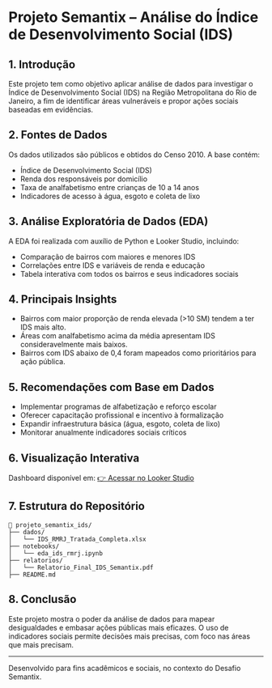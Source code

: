 
# Projeto Semantix – Análise do Índice de Desenvolvimento Social (IDS)

## 1. Introdução

Este projeto tem como objetivo aplicar análise de dados para investigar o Índice de Desenvolvimento Social (IDS) na Região Metropolitana do Rio de Janeiro, a fim de identificar áreas vulneráveis e propor ações sociais baseadas em evidências.

## 2. Fontes de Dados

Os dados utilizados são públicos e obtidos do Censo 2010. A base contém:

- Índice de Desenvolvimento Social (IDS)
- Renda dos responsáveis por domicílio
- Taxa de analfabetismo entre crianças de 10 a 14 anos
- Indicadores de acesso à água, esgoto e coleta de lixo

## 3. Análise Exploratória de Dados (EDA)

A EDA foi realizada com auxílio de Python e Looker Studio, incluindo:

- Comparação de bairros com maiores e menores IDS
- Correlações entre IDS e variáveis de renda e educação
- Tabela interativa com todos os bairros e seus indicadores sociais

## 4. Principais Insights

- Bairros com maior proporção de renda elevada (>10 SM) tendem a ter IDS mais alto.
- Áreas com analfabetismo acima da média apresentam IDS consideravelmente mais baixos.
- Bairros com IDS abaixo de 0,4 foram mapeados como prioritários para ação pública.

## 5. Recomendações com Base em Dados

- Implementar programas de alfabetização e reforço escolar
- Oferecer capacitação profissional e incentivo à formalização
- Expandir infraestrutura básica (água, esgoto, coleta de lixo)
- Monitorar anualmente indicadores sociais críticos

## 6. Visualização Interativa

Dashboard disponível em:
[👉 Acessar no Looker Studio](https://lookerstudio.google.com/reporting/3ea00673-7037-41da-89d4-3f95d00026a4)

## 7. Estrutura do Repositório

```
📁 projeto_semantix_ids/
├── dados/
│   └── IDS_RMRJ_Tratada_Completa.xlsx
├── notebooks/
│   └── eda_ids_rmrj.ipynb
├── relatorios/
│   └── Relatorio_Final_IDS_Semantix.pdf
├── README.md
```

## 8. Conclusão

Este projeto mostra o poder da análise de dados para mapear desigualdades e embasar ações públicas mais eficazes. O uso de indicadores sociais permite decisões mais precisas, com foco nas áreas que mais precisam.

---

Desenvolvido para fins acadêmicos e sociais, no contexto do Desafio Semantix.
